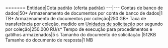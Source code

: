 =======
Entidade|Cota padrão (oferta padrão)
---|---
Contas de banco de dados|50*
Armazenamento de documentos por conta de banco de dados|1 TB*
Armazenamento de documentos por coleção|250 GB*
Taxa de transferência por coleção, medido em [Unidades de solicitação](../articles/documentdb/documentdb-request-units.md) por segundo por coleção|250\.000 RU/s*
Tempo de execução para procedimentos e gatilhos armazenados|5 s
Tamanho do documento de solicitação |512KB
Tamanho do documento de resposta|1 MB

<!---HONumber=AcomDC_0608_2016-->